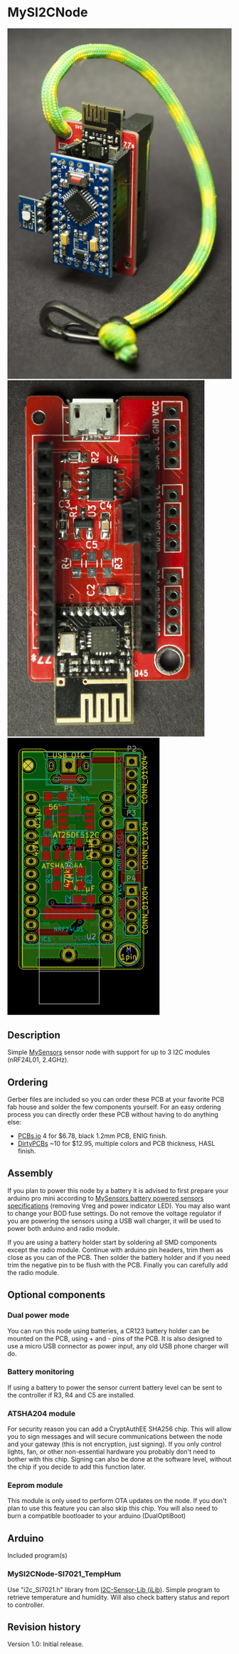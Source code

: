 MySI2CNode
==========

![Node with battery and Si7021](https://raw.githubusercontent.com/emc2cube/MySI2CNode/master/img/MySI2CNode_temphumbatt.jpg)
![Node with micro USB](https://raw.githubusercontent.com/emc2cube/MySI2CNode/master/img/MySI2CNode_usb.jpg)
![KiCad view](https://raw.githubusercontent.com/emc2cube/MySI2CNode/master/img/kicad-pcb.png)


Description
-----------

Simple [MySensors](http://www.mysensors.org) sensor node with support for up to 3 I2C modules (nRF24L01, 2.4GHz).


Ordering
--------

Gerber files are included so you can order these PCB at your favorite PCB fab house and solder the few components yourself.
For an easy ordering process you can directly order these PCB without having to do anything else:
- [PCBs.io](https://PCBs.io/share/8VvDe) 4 for $6.78, black 1.2mm PCB, ENIG finish.
- [DirtyPCBs](http://dirtypcbs.com/store/designer/details/10880/1157/mysi2cnode-zip) ~10 for $12.95, multiple colors and PCB thickness, HASL finish.


Assembly
--------

If you plan to power this node by a battery it is advised to first prepare your arduino pro mini according to [MySensors battery powered sensors specifications](https://www.mysensors.org/build/battery) (removing Vreg and power indicator LED). You may also want to change your BOD fuse settings.
Do not remove the voltage regulator if you are powering the sensors using a USB wall charger, it will be used to power both arduino and radio module.

If you are using a battery holder start by soldering all SMD components except the radio module. Continue with arduino pin headers, trim them as close as you can of the PCB.
Then solder the battery holder and if you need trim the negative pin to be flush with the PCB. Finally you can carefully add the radio module.


Optional components
-------------------

### Dual power mode
You can run this node using batteries, a CR123 battery holder can be mounted on the PCB, using + and - pins of the PCB.
It is also designed to use a micro USB connector as power input, any old USB phone charger will do.

### Battery monitoring
If using a battery to power the sensor current battery level can be sent to the controller if R3, R4 and C5 are installed.

### ATSHA204 module
For security reason you can add a CryptAuthEE SHA256 chip. This will allow you to sign messages and will secure communications between the node and your gateway (this is not encryption, just signing).
If you only control lights, fan, or other non-essential hardware you probably don't need to bother with this chip.
Signing can also be done at the software level, without the chip if you decide to add this function later.

### Eeprom module
This module is only used to perform OTA updates on the node. If you don't plan to use this feature you can also skip this chip.
You will also need to burn a compatible bootloader to your arduino (DualOptiBoot)


Arduino
-------

Included program(s)

### MySI2CNode-SI7021_TempHum
Use "i2c_SI7021.h" library from [I2C-Sensor-Lib (iLib)](https://github.com/orgua/iLib).
Simple program to retrieve temperature and humidity. Will also check battery status and report to controller.


Revision history
----------------

Version 1.0: Initial release.
